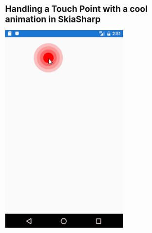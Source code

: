 # Handling a Touch Point with a cool animation in SkiaSharp

<img src="https://github.com/UdaraAlwis/SkiaSharp-Playground/raw/master/TouchPointAnimated/screenshots/TouchPointAnimatedDroid.gif"  height="650" />

<br />